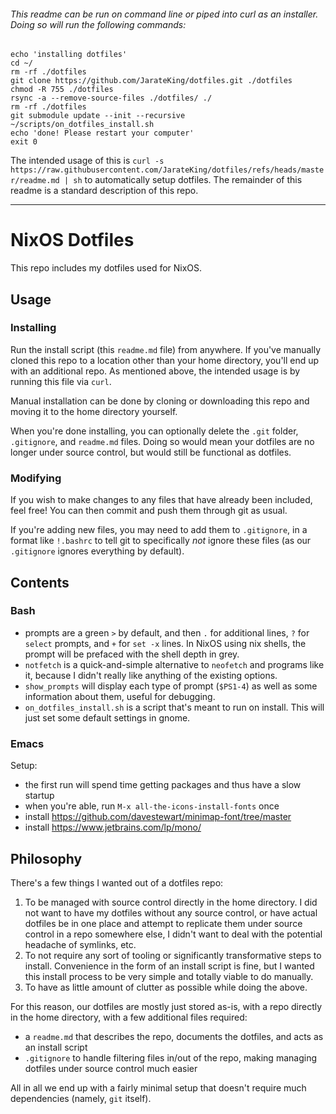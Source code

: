 ###### This readme can be run on command line or piped into curl as an installer. Doing so will run the following commands:

    echo 'installing dotfiles'
    cd ~/
    rm -rf ./dotfiles
    git clone https://github.com/JarateKing/dotfiles.git ./dotfiles
    chmod -R 755 ./dotfiles
    rsync -a --remove-source-files ./dotfiles/ ./
    rm -rf ./dotfiles
    git submodule update --init --recursive
    ~/scripts/on_dotfiles_install.sh
    echo 'done! Please restart your computer'
    exit 0

The intended usage of this is `curl -s https://raw.githubusercontent.com/JarateKing/dotfiles/refs/heads/master/readme.md | sh` to automatically setup dotfiles. The remainder of this readme is a standard description of this repo.

---

# NixOS Dotfiles

This repo includes my dotfiles used for NixOS.

## Usage

### Installing

Run the install script (this `readme.md` file) from anywhere. If you've manually cloned this repo to a location other than your home directory, you'll end up with an additional repo. As mentioned above, the intended usage is by running this file via `curl`.

Manual installation can be done by cloning or downloading this repo and moving it to the home directory yourself.

When you're done installing, you can optionally delete the `.git` folder, `.gitignore`, and `readme.md` files. Doing so would mean your dotfiles are no longer under source control, but would still be functional as dotfiles.

### Modifying

If you wish to make changes to any files that have already been included, feel free! You can then commit and push them through git as usual.

If you're adding new files, you may need to add them to `.gitignore`, in a format like `!.bashrc` to tell git to specifically *not* ignore these files (as our `.gitignore` ignores everything by default).

## Contents

### Bash

- prompts are a green `>` by default, and then `.` for additional lines, `?` for `select` prompts, and `+` for `set -x` lines. In NixOS using nix shells, the prompt will be prefaced with the shell depth in grey.
- `notfetch` is a quick-and-simple alternative to `neofetch` and programs like it, because I didn't really like anything of the existing options.
- `show_prompts` will display each type of prompt (`$PS1-4`) as well as some information about them, useful for debugging.
- `on_dotfiles_install.sh` is a script that's meant to run on install. This will just set some default settings in gnome.

### Emacs

Setup:

- the first run will spend time getting packages and thus have a slow startup
- when you're able, run `M-x all-the-icons-install-fonts` once
- install https://github.com/davestewart/minimap-font/tree/master
- install https://www.jetbrains.com/lp/mono/

## Philosophy

There's a few things I wanted out of a dotfiles repo:

1. To be managed with source control directly in the home directory. I did not want to have my dotfiles without any source control, or have actual dotfiles be in one place and attempt to replicate them under source control in a repo somewhere else, I didn't want to deal with the potential headache of symlinks, etc.
2. To not require any sort of tooling or significantly transformative steps to install. Convenience in the form of an install script is fine, but I wanted this install process to be very simple and totally viable to do manually.
3. To have as little amount of clutter as possible while doing the above.

For this reason, our dotfiles are mostly just stored as-is, with a repo directly in the home directory, with a few additional files required:

- a `readme.md` that describes the repo, documents the dotfiles, and acts as an install script
- `.gitignore` to handle filtering files in/out of the repo, making managing dotfiles under source control much easier

All in all we end up with a fairly minimal setup that doesn't require much dependencies (namely, `git` itself).
